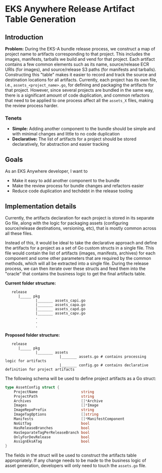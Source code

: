 # EKS Anywhere Release Artifact Table Generation

## Introduction

**Problem:** During the EKS-A bundle release process, we construct a map of project name to artifacts corresponding to that project. This includes the images, manifests, tarballs we build and vend for that project. Each artifact contains a few common elements such as its name, source/release ECR URIs (for images), and source/release S3 paths (for manifests and tarballs). Constructing this "table" makes it easier to record and track the source and destination locations for all artifacts. Currently, each project has its own file, i.e., `assets_<project_name>.go`, for defining and packaging the artifacts for that project. However, since several projects are bundled in the same way, there is a significant amount of code duplication, and common refactors that need to be applied to one process affect all the `assets_X` files, making the review process harder.

### Tenets

* **Simple:** Adding another component to the bundle should be simple and with minimal changes and little to no code duplication
* **Declarative:** The list of artifacts for a project should be stored declaratively, for abstraction and easier tracking

## Goals

As an EKS Anywhere developer, I want to

* Make it easy to add another component to the bundle
* Make the review process for bundle changes and refactors easier
* Reduce code duplication and techdebt in the release tooling

## Implementation details

Currently, the artifacts declaration for each project is stored in its separate Go file, along with the logic for packaging assets (configuring source/release destinations, versioning, etc), that is mostly common across all these files.

Instead of this, it would be ideal to take the declarative approach and define the artifacts for a project as a set of Go custom structs in a single file. This file would contain the list of artifacts (images, manifests, archives) for each component and some other parameters that are required by the common methods, which will all be extracted into a single file. During the release process, we can then iterate over these structs and feed them into the "oracle" that contains the business logic to get the final artifacts table.

**Current folder structure:**

```
   release
      |_____ pkg
              |_______ assets_capi.go
              |_______ assets_capa.go
              |_______ assets_capd.go
              |_______ assets_capv.go
              .
              .
              .
```

**Proposed folder structure:**

```
   release
      |_____ pkg
              |_______ assets
                         |_______ assets.go # contains processing logic for artifacts
                         |_______ config.go # contains declarative definition for project artifacts
```

The following schema will be used to define project artifacts as a Go struct:

```Go
type AssetConfig struct {
	ProjectName                    string
	ProjectPath                    string
	Archives                       []*Archive
	Images                         []*Image
	ImageRepoPrefix                string
	ImageTagOptions                []string
	Manifests                      []*ManifestComponent
	NoGitTag                       bool
	HasReleaseBranches             bool
	HasSeparateTagPerReleaseBranch bool
	OnlyForDevRelease              bool
	AssignEksATag                  bool
}
```

The fields in the struct will be used to construct the artifacts table appropriately. If any change needs to be made to the business logic of asset generation, developers will only need to touch the `assets.go` file.
